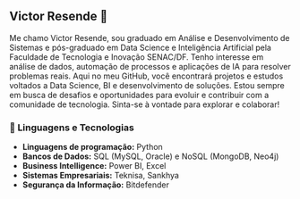 ## Victor Resende 👋
Me chamo Victor Resende, sou graduado em Análise e Desenvolvimento de Sistemas e pós-graduado em Data Science e Inteligência Artificial pela Faculdade de Tecnologia e Inovação SENAC/DF. Tenho interesse em análise de dados, automação de processos e aplicações de IA para resolver problemas reais. Aqui no meu GitHub, você encontrará projetos e estudos voltados a Data Science, BI e desenvolvimento de soluções. Estou sempre em busca de desafios e oportunidades para evoluir e contribuir com a comunidade de tecnologia. Sinta-se à vontade para explorar e colaborar! 


### 🤖 Linguagens e Tecnologias
<ul>
  <li><strong>Linguagens de programação:</strong> Python</li>
  <li><strong>Bancos de Dados:</strong> SQL (MySQL, Oracle) e NoSQL (MongoDB, Neo4j)</li>
  <li><strong>Business Intelligence:</strong> Power BI, Excel</li>
  <li><strong>Sistemas Empresariais:</strong> Teknisa, Sankhya</li>
  <li><strong>Segurança da Informação:</strong> Bitdefender</li>
</ul>



</p>
